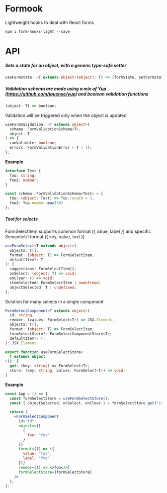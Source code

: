 # Formook

Lightweight hooks to deal with React forms

`npm i form-hooks-light --save`

# API

##### Sets a state for an object, with a generic type-safe setter

```typescript
useFormState: <T extends object>(object?: T) => [formState, setFormState];
```

##### Validation schema are made using a mix of Yup (https://github.com/jquense/yup) and boolean validation functions

```typescript
(object: T) => boolean;
```

Validation will be triggered only when the object is updated

```typescript
useFormValidation: <T extends object>(
  schema: FormValidationSchema<T>,
  object: T
) => {
  canValidate: boolean;
  errors: FormValidationError < T > [];
};
```

<b>Example</b>

```typescript
interface Test {
  foo: string;
  foo2: number;
}

const schema: FormValidationSchema<Test> = {
  foo: (object: Test) => foo.length > 5,
  foo2: Yup.number.max(10)
};
```

##### Tool for selects

FormSelectItem supports common format ({ value, label }) and
specific SemanticUI format ({ key, value, text })

```typescript
useFormSelect<T extends object>(
  objects: T[],
  format: (object: T) => FormSelectItem,
  defaultItem?: T
): {
  suggestions: FormSelectItem[];
  onSelect: (object: T) => void;
  onClear: () => void;
  itemSelected: FormSelectItem | undefined;
  objectSelected: T | undefined;
};
```

Solution for many selects in a single component

```typescript
FormSelectComponent<T extends object>(
  id: string;
  render: (values: FormSelect<T>) => JSX.Element;
  objects: T[];
  format: (object: T) => FormSelectItem;
  formSelectStore?: FormSelectComponentStore<T>;
  defaultItem?: T;
): JSX.Element

export function useFormSelectStore<
  T extends object
>(): {
  get: (key: string) => FormSelect<T>;
  store: (key: string, values: FormSelect<T>) => void;
}
```

<b>Example</b>

```jsx
const App = () => {
  const formSelectStore = useFormSelectStore();
  const { objectSelected, onSelect, onClear } = formSelectStore.get("id");

  return (
    <FormSelectComponent
      id="id"
      objects={[
        {
          foo: "foo"
        }
      ]}
      format={() => ({
        value: "foo",
        label: "foo"
      })}
      render={() => <>foo</>}
      formSelectStore={formSelectStore}
    />
  );
};
```
